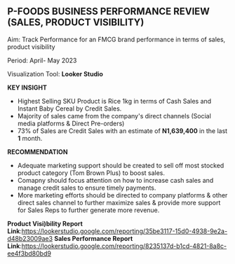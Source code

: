 ## P-FOODS BUSINESS PERFORMANCE REVIEW (SALES, PRODUCT VISIBILITY)

Aim: Track Performance for an FMCG brand performance in terms of sales, product visibility

Period: April- May 2023

Visualization Tool: **Looker Studio**

**KEY INSIGHT**
- Highest Selling SKU Product is Rice 1kg in terms of Cash Sales and Instant Baby Cereal by Credit Sales.
- Majority of sales came from the company's direct channels (Social media platforms & Direct Pre-orders)
- 73% of Sales are Credit Sales with an estimate of **N1,639,400** in the last **1** month.

**RECOMMENDATION**
- Adequate marketing support should be created to sell off most stocked product category (Tom Brown Plus) to boost sales.
- Comapny should focus attention on how to increase cash sales and manage credit sales to ensure timely payments.
- More marketing efforts should be directed to company platforms & other direct sales channel to further maximize sales & provide more support for Sales Reps to further generate more revenue.

**Product Visi)bility Report Link**:https://lookerstudio.google.com/reporting/35be3117-15d0-4938-9e2a-d48b23009ae3
**Sales Performance Report Link**:https://lookerstudio.google.com/reporting/8235137d-b1cd-4821-8a8c-ee4f3bd80bd9
